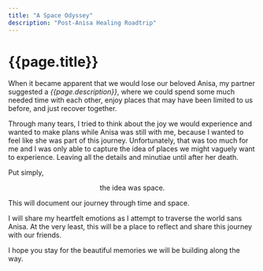 ```yaml
---
title: "A Space Odyssey"
description: "Post-Anisa Healing Roadtrip"
---
```


# {{page.title}}

When it became apparent that we would lose our beloved Anisa, my partner suggested a _{{page.description}}_, where we could spend some much needed time with each other, enjoy places that may have been limited to us before, and just recover together. 

Through many tears, I tried to think about the joy we would experience and wanted to make plans while Anisa was still with me, because I wanted to feel like she was part of this journey. Unfortunately, that was too much for me and I was only able to capture the idea of places we might vaguely want to experience. Leaving all the details and minutiae until after her death. 

Put simply, 

<p style="text-align:center;"> the idea was space. </p>

This will document our journey through time and space. 

I will share my heartfelt emotions as I attempt to traverse the world sans Anisa. At the very least, this will be a place to reflect and share this journey with our friends. 

I hope you stay for the beautiful memories we will be building along the way. 
